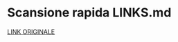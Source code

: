 # Scansione rapida LINKS.md

[LINK ORIGINALE](https://chatgpt.com/c/68a1f730-1424-8328-8ab7-5411008479c3)
